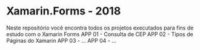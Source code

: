 # Xamarin.Forms - 2018
Neste repositório você encontra todos os projetos executados para fins de estudo com o Xamarin Forms
APP 01 - Consulta de CEP
APP 02 - Tipos de Páginas do Xamarin
APP 03 - ...
APP 04 - ...
